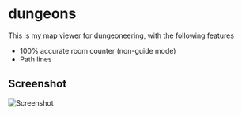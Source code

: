 # dungeons
This is my map viewer for dungeoneering, with the following features
* 100% accurate room counter (non-guide mode)
* Path lines

## Screenshot
![Screenshot](http://i.imgur.com/Al2NPEF.png)
